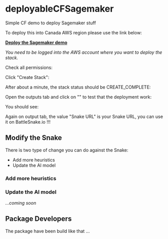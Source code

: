 # deployableCFSagemaker
Simple CF demo to deploy Sagemaker stuff


To deploy this into Canada AWS region please use the link below:

__<a href="https://ca-central-1.console.aws.amazon.com/cloudformation/home?region=ca-central-1#/stacks/create/review?templateURL=https://yvr-immersion-days.s3.ca-central-1.amazonaws.com/cloudformation/demo-sagemaker.yaml&stackName=DemoSagemaker">Deploy the Sagemaker demo</a>__

_You need to be logged into the AWS account where you want to deploy the stack._

Check all permissions:


Click "Create Stack":


After about a minute, the stack status should be CREATE_COMPLETE:


Open the outputs tab and click on "" to test that the deployment work:

You should see:


Again on output tab, the value "Snake URL" is your Snake URL, you can use it on BattleSnake.io !!!

## Modify the Snake

There is two type of change you can do against the Snake:

- Add more heuristics
- Update the AI model

### Add more heuristics

### Update the AI model

_...coming soon_

## Package Developers

The package have been build like that ...

